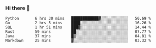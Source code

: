 ### Hi there 👋

<!--
**AXEwiges/AXEwiges** is a ✨ _special_ ✨ repository because its `README.md` (this file) appears on your GitHub profile.

Here are some ideas to get you started:

- 🔭 I’m currently working on ...
- 🌱 I’m currently learning ...
- 👯 I’m looking to collaborate on ...
- 🤔 I’m looking for help with ...
- 💬 Ask me about ...
- 📫 How to reach me: ...
- 😄 Pronouns: ...
- ⚡ Fun fact: ...
-->
<!--START_SECTION:waka-->

```text
Python       6 hrs 30 mins   ████████████▓░░░░░░░░░░░░   50.69 %
Go           2 hrs 5 mins    ████░░░░░░░░░░░░░░░░░░░░░   16.26 %
SQL          1 hr 51 mins    ███▓░░░░░░░░░░░░░░░░░░░░░   14.44 %
Rust         59 mins         ██░░░░░░░░░░░░░░░░░░░░░░░   07.77 %
Java         37 mins         █▒░░░░░░░░░░░░░░░░░░░░░░░   04.81 %
Markdown     25 mins         ▓░░░░░░░░░░░░░░░░░░░░░░░░   03.32 %
```

<!--END_SECTION:waka-->
